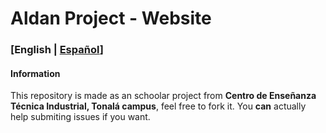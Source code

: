 # Aldan Project - Website

### [English | [Español](README_ES.md)]

#### Information
This repository is made as an schoolar project from **Centro de Enseñanza Técnica Industrial, Tonalá campus**, feel free to fork it. You **can** actually help submiting issues if you want.
